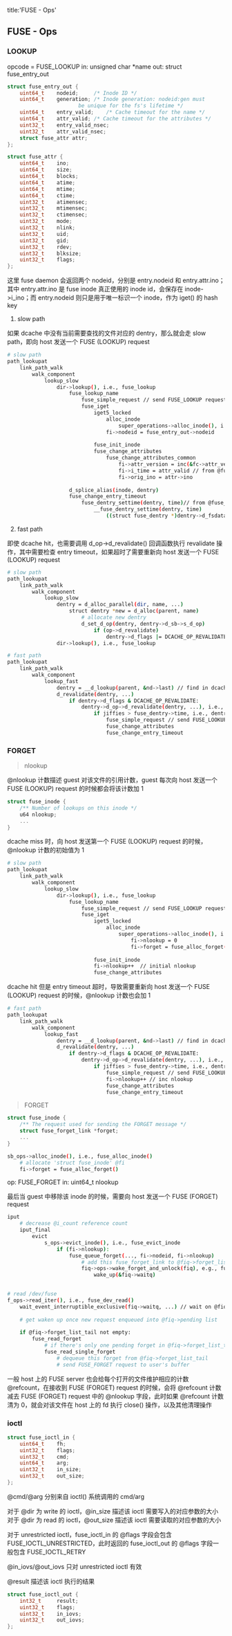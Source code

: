 title:'FUSE - Ops'
## FUSE - Ops


### LOOKUP

opcode = FUSE_LOOKUP
in: unsigned char *name
out: struct fuse_entry_out

```c
struct fuse_entry_out {
	uint64_t	nodeid;		/* Inode ID */
	uint64_t	generation;	/* Inode generation: nodeid:gen must
					   be unique for the fs's lifetime */
	uint64_t	entry_valid;	/* Cache timeout for the name */
	uint64_t	attr_valid;	/* Cache timeout for the attributes */
	uint32_t	entry_valid_nsec;
	uint32_t	attr_valid_nsec;
	struct fuse_attr attr;
};
```

```c
struct fuse_attr {
	uint64_t	ino;
	uint64_t	size;
	uint64_t	blocks;
	uint64_t	atime;
	uint64_t	mtime;
	uint64_t	ctime;
	uint32_t	atimensec;
	uint32_t	mtimensec;
	uint32_t	ctimensec;
	uint32_t	mode;
	uint32_t	nlink;
	uint32_t	uid;
	uint32_t	gid;
	uint32_t	rdev;
	uint32_t	blksize;
	uint32_t	flags;
};
```

这里 fuse daemon 会返回两个 nodeid，分别是 entry.nodeid 和 entry.attr.ino；其中 entry.attr.ino 是 fuse inode 真正使用的 inode id，会保存在 inode->i_ino；而 entry.nodeid 则只是用于唯一标识一个 inode，作为 iget() 的 hash key


1. slow path

如果 dcache 中没有当前需要查找的文件对应的 dentry，那么就会走 slow path，即向 host 发送一个 FUSE (LOOKUP) request

```sh
# slow path
path_lookupat
    link_path_walk
        walk_component
            lookup_slow
                dir->lookup(), i.e., fuse_lookup
                    fuse_lookup_name
                        fuse_simple_request // send FUSE_LOOKUP request
                        fuse_iget
                            iget5_locked
                                alloc_inode
                                    super_operations->alloc_inode(), i.e., fuse_alloc_inode
                                fi->nodeid = fuse_entry_out->nodeid
                            
                            fuse_init_inode
                            fuse_change_attributes
                                fuse_change_attributes_common
                                    fi->attr_version = inc(&fc->attr_version)
                                    fi->i_time = attr_valid // from @fuse_entry_out.attr_valid/attr_valid_nsec
                                    fi->orig_ino = attr->ino
                    
                    d_splice_alias(inode, dentry)
                    fuse_change_entry_timeout
                        fuse_dentry_settime(dentry, time)// from @fuse_entry_out.entry_valid/entry_valid_nsec
                            __fuse_dentry_settime(dentry, time)
                                ((struct fuse_dentry *)dentry->d_fsdata)->time = time
```


2. fast path

即使 dcache hit，也需要调用 d_op->d_revalidate() 回调函数执行 revalidate 操作，其中需要检查 entry timeout，如果超时了需要重新向 host 发送一个 FUSE (LOOKUP) request

```sh
# slow path
path_lookupat
    link_path_walk
        walk_component
            lookup_slow
                dentry = d_alloc_parallel(dir, name, ...)
                    struct dentry *new = d_alloc(parent, name)
                        # allocate new dentry
                        d_set_d_op(dentry, dentry->d_sb->s_d_op)
                            if (op->d_revalidate)
                                dentry->d_flags |= DCACHE_OP_REVALIDATE;
                dir->lookup(), i.e., fuse_lookup

# fast path
path_lookupat
    link_path_walk
        walk_component
            lookup_fast
                dentry = __d_lookup(parent, &nd->last) // find in dcache
                d_revalidate(dentry, ...)
                    if dentry->d_flags & DCACHE_OP_REVALIDATE:
                        dentry->d_op->d_revalidate(dentry, ...), i.e., fuse_dentry_revalidate() // check dentry timeout expire
                            if jiffies > fuse_dentry->time, i.e., dentry timeout:
                                fuse_simple_request // send FUSE_LOOKUP request
                                fuse_change_attributes
                                fuse_change_entry_timeout
```


### FORGET

> nlookup

@nlookup 计数描述 guest 对该文件的引用计数，guest 每次向 host 发送一个 FUSE (LOOKUP) request 的时候都会将该计数加 1

```c
struct fuse_inode {
	/** Number of lookups on this inode */
	u64 nlookup;
	...
}
```

dcache miss 时，向 host 发送第一个 FUSE (LOOKUP) request 的时候，@nlookup 计数的初始值为 1

```sh
# slow path
path_lookupat
    link_path_walk
        walk_component
            lookup_slow
                dir->lookup(), i.e., fuse_lookup
                    fuse_lookup_name
                        fuse_simple_request // send FUSE_LOOKUP request
                        fuse_iget
                            iget5_locked
                                alloc_inode
                                    super_operations->alloc_inode(), i.e., fuse_alloc_inode
                                        fi->nlookup = 0
                                        fi->forget = fuse_alloc_forget()
                            
                            fuse_init_inode
                            fi->nlookup++  // initial nlookup
                            fuse_change_attributes
```

dcache hit 但是 entry timeout 超时，导致需要重新向 host 发送一个 FUSE (LOOKUP) request 的时候，@nlookup 计数也会加 1

```sh
# fast path
path_lookupat
    link_path_walk
        walk_component
            lookup_fast
                dentry = __d_lookup(parent, &nd->last) // find in dcache
                d_revalidate(dentry, ...)
                    if dentry->d_flags & DCACHE_OP_REVALIDATE:
                        dentry->d_op->d_revalidate(dentry, ...), i.e., fuse_dentry_revalidate() // check dentry timeout expire
                            if jiffies > fuse_dentry->time, i.e., dentry timeout:
                                fuse_simple_request // send FUSE_LOOKUP request
                                fi->nlookup++ // inc nlookup
                                fuse_change_attributes
                                fuse_change_entry_timeout
```


> FORGET

```c
struct fuse_inode {
	/** The request used for sending the FORGET message */
	struct fuse_forget_link *forget;
	...
}
```

```sh
sb_ops->alloc_inode(), i.e., fuse_alloc_inode()
    # allocate 'struct fuse_inode' @fi
    fi->forget = fuse_alloc_forget()
```

op: FUSE_FORGET
in: uint64_t	nlookup


最后当 guest 中移除该 inode 的时候，需要向 host 发送一个 FUSE (FORGET) request

```sh
iput
    # decrease @i_count reference count
    iput_final
        evict
            s_ops->evict_inode(), i.e., fuse_evict_inode
                if (fi->nlookup):
                    fuse_queue_forget(..., fi->nodeid, fi->nlookup)
                        # add this fuse_forget_link to @fiq->forget_list_tail
                        fiq->ops->wake_forget_and_unlock(fiq), e.g., fuse_dev_wake_and_unlock()
                            wake_up(&fiq->waitq)
                    
```


```sh
# read /dev/fuse
f_ops->read_iter(), i.e., fuse_dev_read()
    wait_event_interruptible_exclusive(fiq->waitq, ...) // wait on @fiq->waitq
    
    # get waken up once new request enqueued into @fiq->pending list
    
    if @fiq->forget_list_tail not empty:
        fuse_read_forget
            # if there's only one pending forget in @fiq->forget_list_tail
            fuse_read_single_forget
                # dequeue this forget from @fiq->forget_list_tail
                # send FUSE_FORGET request to user's buffer
```


一般 host 上的 FUSE server 也会给每个打开的文件维护相应的计数 @refcount，在接收到 FUSE (FORGET) request 的时候，会将 @refcount 计数减去 FUSE (FORGET) request 中的 @nlookup 字段，此时如果 @refcount 计数清为 0，就会对该文件在 host 上的 fd 执行 close() 操作，以及其他清理操作




### ioctl

```c
struct fuse_ioctl_in {
	uint64_t	fh;
	uint32_t	flags;
	uint32_t	cmd;
	uint64_t	arg;
	uint32_t	in_size;
	uint32_t	out_size;
};
```

@cmd/@arg 分别来自 ioctl() 系统调用的 cmd/arg

对于 @dir 为 write 的 ioctl，@in_size 描述该 ioctl 需要写入的对应参数的大小
对于 @dir 为 read 的 ioctl，@out_size 描述该 ioctl 需要读取的对应参数的大小


对于 unrestricted ioctl，fuse_ioctl_in 的 @flags 字段会包含 FUSE_IOCTL_UNRESTRICTED，此时返回的 fuse_ioctl_out 的 @flags 字段一般包含 FUSE_IOCTL_RETRY

@in_iovs/@out_iovs 只对 unrestricted ioctl 有效

@result 描述该 ioctl 执行的结果

```c
struct fuse_ioctl_out {
	int32_t		result;
	uint32_t	flags;
	uint32_t	in_iovs;
	uint32_t	out_iovs;
};
```

